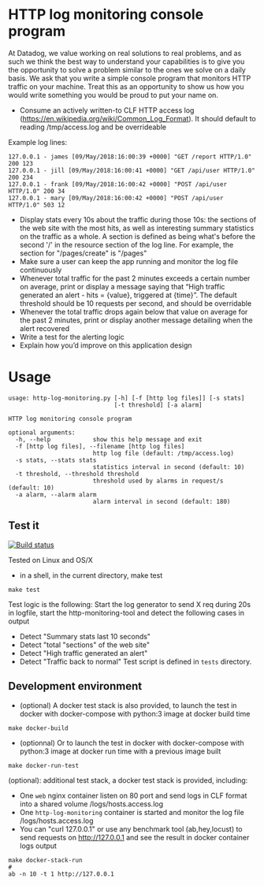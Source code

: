 #  HTTP log monitoring console program

At Datadog, we value working on real solutions to real problems, and as such we think the best way to understand your capabilities is to give you the opportunity to solve a problem similar to the ones we solve on a daily basis. We ask that you write a simple console program that monitors HTTP traffic on your machine. Treat this as an opportunity to show us how you would write something you would be proud to put your name on.

* Consume an actively written-to CLF HTTP access log (https://en.wikipedia.org/wiki/Common_Log_Format). It should default to reading /tmp/access.log and be overrideable

Example log lines:
```
127.0.0.1 - james [09/May/2018:16:00:39 +0000] "GET /report HTTP/1.0" 200 123
127.0.0.1 - jill [09/May/2018:16:00:41 +0000] "GET /api/user HTTP/1.0" 200 234
127.0.0.1 - frank [09/May/2018:16:00:42 +0000] "POST /api/user HTTP/1.0" 200 34
127.0.0.1 - mary [09/May/2018:16:00:42 +0000] "POST /api/user HTTP/1.0" 503 12
```

* Display stats every 10s about the traffic during those 10s: the sections of the web site with the most hits, as well as interesting summary statistics on the traffic as a whole. A section is defined as being what's before the second '/' in the resource section of the log line. For example, the section for "/pages/create" is "/pages"
* Make sure a user can keep the app running and monitor the log file continuously
* Whenever total traffic for the past 2 minutes exceeds a certain number on average, print or display a message saying that “High traffic generated an alert - hits = {value}, triggered at {time}”. The default threshold should be 10 requests per second, and should be overridable
* Whenever the total traffic drops again below that value on average for the past 2 minutes, print or display another message detailing when the alert recovered
* Write a test for the alerting logic
* Explain how you’d improve on this application design



# Usage
```
usage: http-log-monitoring.py [-h] [-f [http log files]] [-s stats]
                              [-t threshold] [-a alarm]

HTTP log monitoring console program

optional arguments:
  -h, --help            show this help message and exit
  -f [http log files], --filename [http log files]
                        http log file (default: /tmp/access.log)
  -s stats, --stats stats
                        statistics interval in second (default: 10)
  -t threshold, --threshold threshold
                        threshold used by alarms in request/s (default: 10)
  -a alarm, --alarm alarm
                        alarm interval in second (default: 180)
```

## Test it
[![Build status](https://github.com/pli01/http-log-monitoring/workflows/CI/badge.svg)](https://github.com/pli01/http-log-monitoring)

Tested on Linux and OS/X
* in a shell, in the current directory, make test
```
make test
```

Test logic is the following:
Start the log generator to send X req during 20s in logfile, start the http-monitoring-tool and detect the following cases in output
- Detect "Summary stats last 10 seconds"
- Detect "total "sections" of the web site"
- Detect "High traffic generated an alert"
- Detect "Traffic back to normal"
Test script is defined in `tests` directory.

## Development environment
* (optional) A docker test stack is also provided, to launch the test in docker with docker-compose with python:3 image at docker build time
```
make docker-build
```
* (optionnal) Or to launch the test in docker with docker-compose with python:3 image at docker run time with a previous image built
```
make docker-run-test
```

(optional): additional test stack, a docker test stack is provided, including:
- One `web` nginx container listen on 80 port and send logs in CLF format into a shared volume /logs/hosts.access.log
- One `http-log-monitoring` container is started and monitor the log file  /logs/hosts.access.log
- You can "curl 127.0.0.1" or use any benchmark tool (ab,hey,locust) to send requests on http://127.0.0.1 and see the result in docker container logs output
```
make docker-stack-run
#
ab -n 10 -t 1 http://127.0.0.1
```
